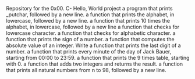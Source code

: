 Repository for the 0x00. C- Hello, World project
a program that prints _putchar, followed by a new line.
a function that prints the alphabet, in lowercase, followed by a new line.
a function that prints 10 times the alphabet, in lowercase, followed by a new line
a function that checks for lowercase character.
a function that checks for alphabetic character.
 a function that prints the sign of a number.
a function that computes the absolute value of an integer.
Write a function that prints the last digit of a number.
a function that prints every minute of the day of Jack Bauer, starting from 00:00 to 23:59.
a function that prints the 9 times table, starting with 0.
a function that adds two integers and returns the result.
a function that prints all natural numbers from n to 98, followed by a new line.
